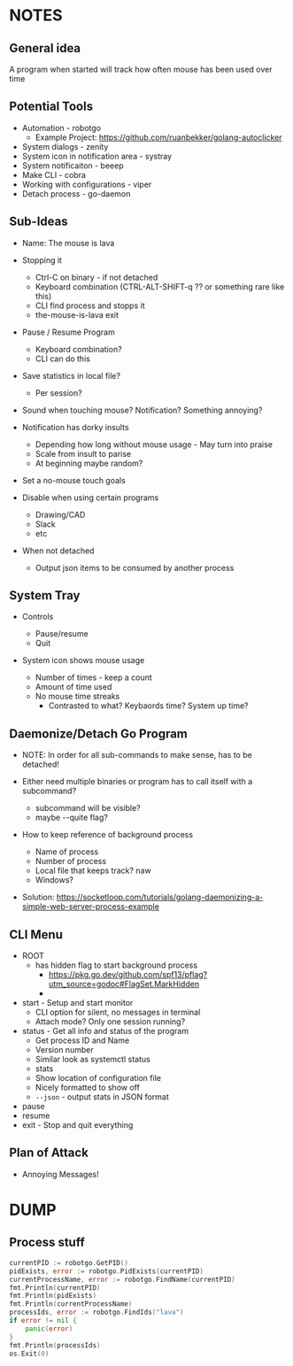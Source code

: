 # NOTES

## General idea
A program when started will track how often mouse has been used over time


## Potential Tools

- Automation - robotgo
    - Example Project: https://github.com/ruanbekker/golang-autoclicker
- System dialogs - zenity
- System icon in notification area - systray
- System notificaiton - beeep
- Make CLI - cobra
- Working with configurations - viper
- Detach process - go-daemon


## Sub-Ideas

- Name: The mouse is lava

- Stopping it
    - Ctrl-C on binary - if not detached
    - Keyboard combination (CTRL-ALT-SHIFT-q ?? or something rare like this)
    - CLI find process and stopps it
    - the-mouse-is-lava exit

- Pause / Resume Program
    - Keyboard combination?
    - CLI can do this

- Save statistics in local file?
    - Per session?

- Sound when touching mouse? Notification? Something annoying?
- Notification has dorky insults
    - Depending how long without mouse usage - May turn into praise
    - Scale from insult to parise
    - At beginning maybe random?

- Set a no-mouse touch goals

- Disable when using certain programs
    - Drawing/CAD
    - Slack
    - etc

- When not detached
    - Output json items to be consumed by another process


## System Tray

- Controls
    - Pause/resume
    - Quit

- System icon shows mouse usage
    - Number of times - keep a count
    - Amount of time used
    - No mouse time streaks
        - Contrasted to what? Keybaords time? System up time?


## Daemonize/Detach Go Program

- NOTE: In order for all sub-commands to make sense, has to be detached!

- Either need multiple binaries or program has to call itself with a subcommand?
    - subcommand will be visible?
    - maybe --quite flag?

- How to keep reference of background process
    - Name of process
    - Number of process
    - Local file that keeps track? naw
    - Windows?

- Solution: https://socketloop.com/tutorials/golang-daemonizing-a-simple-web-server-process-example


## CLI Menu

- ROOT
    - has hidden flag to start background process
        - https://pkg.go.dev/github.com/spf13/pflag?utm_source=godoc#FlagSet.MarkHidden
        -
- start - Setup and start monitor
    - CLI option for silent, no messages in terminal
    - Attach mode? Only one session running?
- status - Get all info and status of the program
    - Get process ID and Name
    - Version number
    - Similar look as systemctl status
    - stats
    - Show location of configuration file
    - Nicely formatted to show off
    - `--json` - output stats in JSON format
- pause
- resume
- exit - Stop and quit everything


## Plan of Attack

- Annoying Messages!

# DUMP

## Process stuff
```go
currentPID := robotgo.GetPID()
pidExists, error := robotgo.PidExists(currentPID)
currentProcessName, error := robotgo.FindName(currentPID)
fmt.Println(currentPID)
fmt.Println(pidExists)
fmt.Println(currentProcessName)
processIds, error := robotgo.FindIds("lava")
if error != nil {
    panic(error)
}
fmt.Println(processIds)
os.Exit(0)
```
